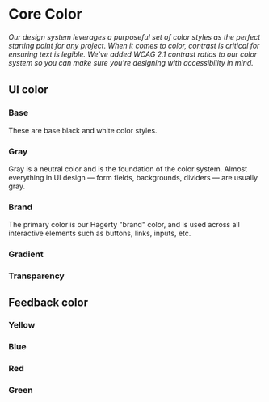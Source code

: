 <script setup>
  import { MSRDocColor } from '../index'
  import { colorBase, colorGray, colorGradient, colorTransparency, colorYellow, colorBlue, colorRed, colorGreen, colorBrand } from './src/_color.js';
  // import colorPalette from '../../sd-input/src/figma/core.json';
  // import { MSRDocColor } from '../../index';
  // const basePalette = x
  // <div v-for="x in colorPalette.color.gray">
    //{{
    //x.value
  //}}</div>
</script>

# Core Color

###### Our design system leverages a purposeful set of color styles as the perfect starting point for any project. When it comes to color, contrast is critical for ensuring text is legible. We've added WCAG 2.1 contrast ratios to our color system so you can make sure you're designing with accessibility in mind.

## UI color

### Base

These are base black and white color styles.

<MSRDocColor :data="colorBase" />

### Gray

Gray is a neutral color and is the foundation of the color system. Almost everything in UI design — form fields, backgrounds, dividers — are usually gray.

<MSRDocColor :data="colorGray" />

### Brand

The primary color is our Hagerty "brand" color, and is used across all interactive elements such as buttons, links, inputs, etc.

<MSRDocColor :data="colorBrand" />

### Gradient

<MSRDocColor :data="colorGradient"/>

### Transparency

<MSRDocColor :data="colorTransparency" checker />

## Feedback color

### Yellow

<MSRDocColor :data="colorYellow" />

### Blue

<MSRDocColor :data="colorBlue" />

### Red

<MSRDocColor :data="colorRed" />

### Green

<MSRDocColor :data="colorGreen" />
